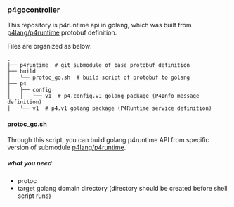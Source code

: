 ### p4gocontroller

This repository is p4runtime api in golang, which was built from [p4lang/p4runtime](https://github.com/p4lang/p4runtime) protobuf definition.

Files are organized as below:

```
.
├── p4runtime  # git submodule of base protobuf definition
├── build
│   └── protoc_go.sh  # build script of protobuf to golang
├── p4
│   ├── config
│   │   └── v1  # p4.config.v1 golang package (P4Info message definition)
│   └── v1  # p4.v1 golang package (P4Runtime service definition)
```

#### protoc_go.sh

Through this script, you can build golang p4runtime API from specific version of submodule [p4lang/p4runtime](https://github.com/p4lang/p4runtime).

##### what you need
* protoc
* target golang domain directory (directory should be created before shell script runs)

